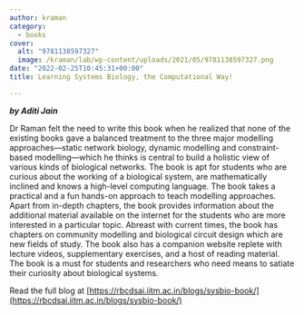 ```yaml
---
author: kraman
category:
  - books
cover:
  alt: "9781138597327"
  image: /kraman/lab/wp-content/uploads/2021/05/9781138597327.png
date: "2022-02-25T10:45:31+00:00"
title: Learning Systems Biology, the Computational Way!

---
```

**_by Aditi Jain_**

>   
Dr Raman felt the need to write this book when he realized that none of the existing books gave a balanced treatment to the three major modelling approaches—static network biology, dynamic modelling and constraint-based modelling—which he thinks is central to build a holistic view of various kinds of biological networks. The book is apt for students who are curious about the working of a biological system, are mathematically inclined and knows a high-level computing language. The book takes a practical and a fun hands-on approach to teach modelling approaches. Apart from in-depth chapters, the book provides information about the additional material available on the internet for the students who are more interested in a particular topic. Abreast with current times, the book has chapters on community modelling and biological circuit design which are new fields of study. The book also has a companion website replete with lecture videos, supplementary exercises, and a host of reading material. The book is a must for students and researchers who need means to satiate their curiosity about biological systems.

Read the full blog at [https://rbcdsai.iitm.ac.in/blogs/sysbio-book/](https://rbcdsai.iitm.ac.in/blogs/sysbio-book/)
